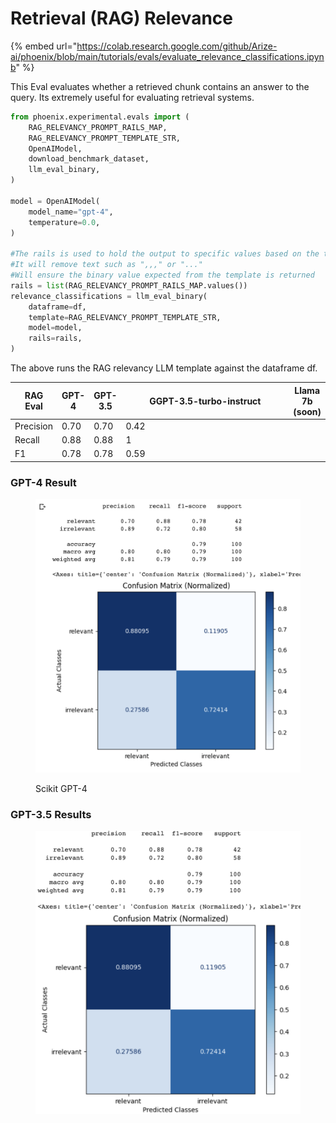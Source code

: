 # Retrieval (RAG) Relevance

{% embed url="https://colab.research.google.com/github/Arize-ai/phoenix/blob/main/tutorials/evals/evaluate_relevance_classifications.ipynb" %}

This Eval evaluates whether a retrieved chunk contains an answer to the query. Its extremely useful for evaluating retrieval systems.

```python
from phoenix.experimental.evals import (
    RAG_RELEVANCY_PROMPT_RAILS_MAP,
    RAG_RELEVANCY_PROMPT_TEMPLATE_STR,
    OpenAIModel,
    download_benchmark_dataset,
    llm_eval_binary,
)

model = OpenAIModel(
    model_name="gpt-4",
    temperature=0.0,
)

#The rails is used to hold the output to specific values based on the template
#It will remove text such as ",,," or "..."
#Will ensure the binary value expected from the template is returned 
rails = list(RAG_RELEVANCY_PROMPT_RAILS_MAP.values())
relevance_classifications = llm_eval_binary(
    dataframe=df,
    template=RAG_RELEVANCY_PROMPT_TEMPLATE_STR,
    model=model,
    rails=rails,
)
```

The above runs the RAG relevancy LLM template against the dataframe df.



<table><thead><tr><th>RAG Eval</th><th>GPT-4</th><th>GPT-3.5</th><th width="262">GGPT-3.5-turbo-instruct</th><th>Llama 7b (soon)</th></tr></thead><tbody><tr><td>Precision</td><td>0.70</td><td>0.70</td><td>0.42</td><td></td></tr><tr><td>Recall</td><td>0.88</td><td>0.88</td><td>1</td><td></td></tr><tr><td>F1</td><td>0.78</td><td>0.78</td><td>0.59</td><td></td></tr></tbody></table>

### GPT-4 Result

<figure><img src="../../.gitbook/assets/Screenshot 2023-09-16 at 5.09.34 PM.png" alt=""><figcaption><p>Scikit GPT-4</p></figcaption></figure>

### GPT-3.5 Results

<figure><img src="../../.gitbook/assets/Screenshot 2023-09-16 at 5.20.06 PM.png" alt=""><figcaption></figcaption></figure>
